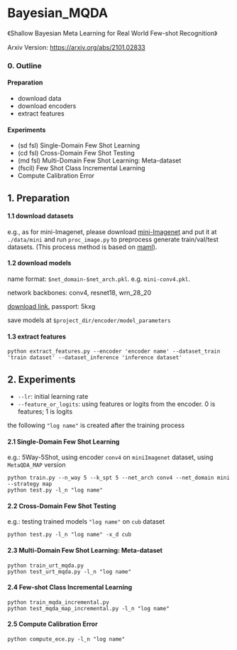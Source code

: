 # Bayesian_MQDA
《Shallow Bayesian Meta Learning for Real World Few-shot Recognition》

Arxiv Version: https://arxiv.org/abs/2101.02833

### 0. Outline
#### Preparation
  - download data
  - download encoders
  - extract features
#### Experiments
  - (sd fsl) Single-Domain Few Shot Learning
  - (cd fsl) Cross-Domain Few Shot Testing
  - (md fsl) Multi-Domain Few Shot Learning: Meta-dataset
  - (fscil) Few Shot Class Incremental Learning
  - Compute Calibration Error

## 1. Preparation
#### 1.1 download datasets
e.g., as for mini-Imagenet, please download [mini-Imagenet](https://drive.google.com/open?id=0B3Irx3uQNoBMQ1FlNXJsZUdYWEE) and put it at ```./data/mini``` and run ```proc_image.py``` to preprocess generate train/val/test datasets. (This process method is based on [maml](https://github.com/cbfinn/maml)).

#### 1.2 download models
name format: ```$net_domain-$net_arch.pkl```. e.g. ```mini-conv4.pkl```.

network backbones: conv4, resnet18, wrn_28_20

[download link.](https://pan.baidu.com/s/1Jcoyo-xk70axNr4ETZ0s1A) passport: 5kxg

save models at ```$project_dir/encoder/model_parameters```

#### 1.3 extract features

```
python extract_features.py --encoder 'encoder name' --dataset_train 'train dataset' --dataset_inference 'inference dataset'
```


## 2. Experiments
* ``` --lr ```: initial learning rate
* ``` --feature_or_logits ```: using features or logits from the encoder. 0 is features; 1 is logits

the following ``` "log name" ``` is created after the training process
#### 2.1 Single-Domain Few Shot Learning
e.g.: 5Way-5Shot, using encoder ```conv4``` on ```miniImagenet``` dataset, using ```MetaQDA_MAP``` version

```
python train.py --n_way 5 --k_spt 5 --net_arch conv4 --net_domain mini --strategy map
python test.py -l_n "log name"
```

#### 2.2 Cross-Domain Few Shot Testing
e.g.: testing trained models ``` "log name" ``` on ```cub``` dataset
```
python test.py -l_n "log name" -x_d cub
```
#### 2.3 Multi-Domain Few Shot Learning: Meta-dataset
```
python train_urt_mqda.py
python test_urt_mqda.py -l_n "log name"
```
#### 2.4 Few-shot Class Incremental Learning
```
python train_mqda_incremental.py
python test_mqda_map_incremental.py -l_n "log name"
```
#### 2.5 Compute Calibration Error
```
python compute_ece.py -l_n "log name"
```
